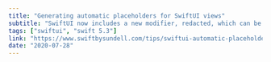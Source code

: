 ```yaml
---
title: "Generating automatic placeholders for SwiftUI views"
subtitle: "SwiftUI now includes a new modifier, redacted, which can be used to automatically generate placeholders for views. In this post, John Sundell provides an example of using this new modifier, and also shows us how we can use the redactionReasons environment variable to implement custom behaviour."
tags: ["swiftui", "swift 5.3"]
link: "https://www.swiftbysundell.com/tips/swiftui-automatic-placeholders/"
date: "2020-07-28"
---
```

